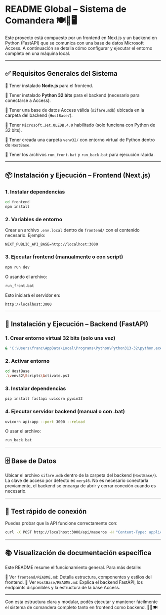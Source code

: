 # README Global – Sistema de Comandera 🍽️🧾🖥️

Este proyecto está compuesto por un frontend en Next.js y un backend en Python (FastAPI) que se comunica con una base de datos Microsoft Access. A continuación se detalla cómo configurar y ejecutar el entorno completo en una máquina local.

---

## ✅ Requisitos Generales del Sistema

🔹 Tener instalado **Node.js** para el frontend.

🔹 Tener instalado **Python 32 bits** para el backend (necesario para conectarse a Access).

🔹 Tener una base de datos Access válida (`sifare.mdb`) ubicada en la carpeta del backend (`HostBase/`).

🔹 Tener `Microsoft.Jet.OLEDB.4.0` habilitado (solo funciona con Python de 32 bits).

🔹 Tener creada una carpeta `venv32/` con entorno virtual de Python dentro de `HostBase`.

🔹 Tener los archivos `run_front.bat` y `run_back.bat` para ejecución rápida.

---

## 📦 Instalación y Ejecución – Frontend (Next.js)

### 1. Instalar dependencias

```bash
cd frontend
npm install
```

### 2. Variables de entorno

Crear un archivo `.env.local` dentro de `frontend/` con el contenido necesario. Ejemplo:

```
NEXT_PUBLIC_API_BASE=http://localhost:3000
```

### 3. Ejecutar frontend (manualmente o con script)

```bash
npm run dev
```

O usando el archivo:

```bash
run_front.bat
```

Esto iniciará el servidor en:

```
http://localhost:3000
```

---

## 🐍 Instalación y Ejecución – Backend (FastAPI)

### 1. Crear entorno virtual 32 bits (solo una vez)

```bash
& 'C:\Users\franc\AppData\Local\Programs\Python\Python313-32\python.exe' -m venv venv32
```

### 2. Activar entorno

```bash
cd HostBase
.\venv32\Scripts\Activate.ps1
```

### 3. Instalar dependencias

```bash
pip install fastapi uvicorn pywin32
```

### 4. Ejecutar servidor backend (manual o con .bat)

```bash
uvicorn api:app --port 3000 --reload
```

O usar el archivo:

```bash
run_back.bat
```

---

## 🗄️ Base de Datos

Ubicar el archivo `sifare.mdb` dentro de la carpeta del backend (`HostBase/`). La clave de acceso por defecto es `mery46`. No es necesario conectarla previamente, el backend se encarga de abrir y cerrar conexión cuando es necesario.

---

## 🧪 Test rápido de conexión

Puedes probar que la API funcione correctamente con:

```bash
curl -X POST http://localhost:3000/api/meseros -H "Content-Type: application/json" -d '{"query": "SELECT * FROM meseros"}'
```

---

## 📚 Visualización de documentación específica

Este README resume el funcionamiento general. Para más detalle:

🔹 Ver `frontend/README.md`: Detalla estructura, componentes y estilos del frontend.
🔹 Ver `HostBase/README.md`: Explica el backend FastAPI, los endpoints disponibles y la estructura de la base Access.

---

Con esta estructura clara y modular, podés ejecutar y mantener fácilmente el sistema de comandera completo tanto en frontend como backend. 🚀🧩🍽️
